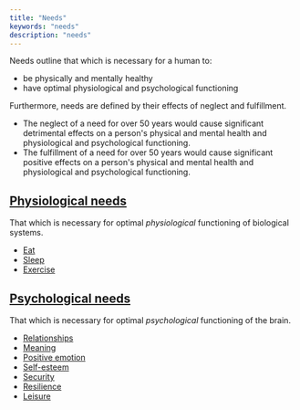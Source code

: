 ```yaml
---
title: "Needs"
keywords: "needs"
description: "needs"
---
```


Needs outline that which is necessary for a human to:

- be physically and mentally healthy
- have optimal physiological and psychological functioning

Furthermore, needs are defined by their effects of neglect and fulfillment.

- The neglect of a need for over 50 years would cause significant detrimental effects on a person's physical and mental health and physiological and psychological functioning.
- The fulfillment of a need for over 50 years would cause significant positive effects on a person's physical and mental health and physiological and psychological functioning.

## [Physiological needs](/needs/physiological/)

That which is necessary for optimal _physiological_ functioning of biological systems.

- [Eat](/needs/physiological/eat/)
- [Sleep](/needs/physiological/sleep/)
- [Exercise](/needs/physiological/exercise/)

## [Psychological needs](/needs/psychological/)

That which is necessary for optimal _psychological_ functioning of the brain.

- [Relationships](/needs/psychological/relationships/)
- [Meaning](/needs/psychological/meaning/)
- [Positive emotion](/needs/psychological/emotion/)
- [Self-esteem](/needs/psychological/self-esteem/)
- [Security](/needs/psychological/security/)
- [Resilience](/needs/psychological/resilience/)
- [Leisure](/needs/psychological/leisure/)
